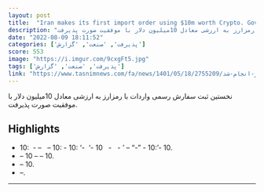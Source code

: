 ```yaml
---
layout: post
title:  "Iran makes its first import order using $10m worth Crypto. Government says by the end of September, cryptocurrencies and smart contracts will be widely used in foreign trade with target countries."
description: "نخستین ثبت سفارش رسمی واردات با رمزارز به ارزشی معادل 10میلیون دلار با موفقیت صورت پذیرفت."
date: "2022-08-09 18:11:52"
categories: ['پذیرفت', 'صنعت', 'گزارش']
score: 553
image: "https://i.imgur.com/9cxgFt5.jpg"
tags: ['پذیرفت', 'صنعت', 'گزارش']
link: "https://www.tasnimnews.com/fa/news/1401/05/18/2755209/نخستین-ثبت-سفارش-رسمی-واردات-با-رمزارز-در-کشور-انجام-شد"
---
```


نخستین ثبت سفارش رسمی واردات با رمزارز به ارزشی معادل 10میلیون دلار با موفقیت صورت پذیرفت.

## Highlights

- 10:    -   –   – 10: - 10: ‘-  ‘- 10   -   - ’ –   “-” - 10:’- 10.
- – 10  – – 10.
- – 10.
- –.

---
